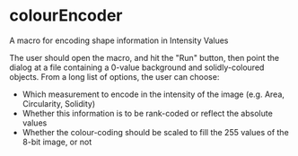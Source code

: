 # colourEncoder
A macro for encoding shape information in Intensity Values

The user should open the macro, and hit the "Run" button, then point the dialog at a file containing a 0-value background and solidly-coloured objects. From a long list of options, the user can choose:
- Which measurement to encode in the intensity of the image (e.g. Area, Circularity, Solidity)
- Whether this information is to be rank-coded or reflect the absolute values
- Whether the colour-coding should be scaled to fill the 255 values of the 8-bit image, or not
